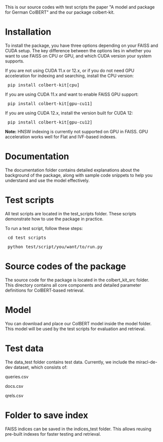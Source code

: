 This is our source codes with test scripts the paper "A model and package for German ColBERT" and the our package colbert-kit.

# Installation

To install the package, you have three options depending on your FAISS and CUDA setup. The key difference between the options lies in whether you want to use FAISS on CPU or GPU, and which CUDA version your system supports.

If you are not using CUDA 11.x or 12.x, or if you do not need GPU acceleration for indexing and searching, install the CPU version:

<pre> pip install colbert-kit[cpu] </pre>

If you are using CUDA 11.x and want to enable FAISS GPU support:

<pre> pip install colbert-kit[gpu-cu11] </pre>

If you are using CUDA 12.x, install the version built for CUDA 12:

<pre> pip install colbert-kit[gpu-cu12] </pre>

**Note:** HNSW indexing is currently not supported on GPU in FAISS. GPU acceleration works well for Flat and IVF-based indexes.

# Documentation

The documentation folder contains detailed explanations about the background of the package, along with sample code snippets to help you understand and use the model effectively.

# Test scripts

All test scripts are located in the test_scripts folder. These scripts demonstrate how to use the package in practice.

To run a test script, follow these steps:

<pre> cd test_scripts </pre>

<pre> python test/script/you/want/to/run.py </pre>

# Source codes of the package

The source code for the package is located in the colbert_kit_src folder. This directory contains all core components and detailed parameter definitions for ColBERT-based retrieval.

# Model

You can download and place our ColBERT model inside the model folder. This model will be used by the test scripts for evaluation and retrieval.

# Test data

The data_test folder contains test data. Currently, we include the miracl-de-dev dataset, which consists of:

queries.csv

docs.csv

qrels.csv

# Folder to save index

FAISS indices can be saved in the indices_test folder. This allows reusing pre-built indexes for faster testing and retrieval.